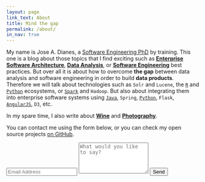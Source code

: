 ```yaml
---
layout: page
link_text: About
title: Mind the gap
permalink: /about/
in_nav: true
---
```

My name is Jose A. Dianes, a [Software Engineering PhD](https://www.linkedin.com/in/jadianes) by training. This one is a blog about those topics that I find exciting such as [**Enterprise Software Architecture**](http://jadianes.me/categories/architecture/), [**Data Analysis**](http://jadianes.me/categories/data-analysis/), or [**Software Engineering**](http://jadianes.me/categories/management/) best practices. But over all it is about how to overcome **the gap** between data analysis and software engineering in order to build **data products**. Therefore we will talk about technologies such as `Solr` and `Lucene`, the [`R`](http://jadianes.me/tags/r) and [`Python`](http://jadianes.me/tags/python) ecosystems, or [`Spark`](http://jadianes.me/tags/spark) and `Hadoop`. But also about integrating them into enterprise software systems using [`Java`](http://jadianes.me/tags/java), `Spring`, [`Python`](http://jadianes.me/tags/python), `Flask`, [`AngularJS`](http://jadianes.me/tags/angularjs), `D3`, etc.  

In my spare time, I also write about [**Wine**](http://aboutwine.me) and [**Photography**](http://jadianesphoto.com).  

You can contact me using the form below, or you can check my open source projects [on GitHub](https://github.com/jadianes).   

<div class="py2">
  <form action="https://forms.brace.io/jadianes@gmail.com" method="POST" class="form-stacked form-light">
    <input type="text" name="email" class="input mobile-block" placeholder="Email Address">
    <textarea type="text" name="content" class="input mobile-block" rows="5" placeholder="What would you like to say?"></textarea>
    <input type="submit" class="button button-blue button-big mobile-block" value="Send">
  </form>
</div>

